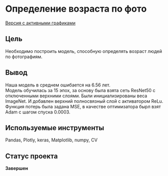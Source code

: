 # Определение возраста по фото
[Версия с активными графиками](https://nbviewer.jupyter.org/github/SergeyKrasikov/yandex-praktikum-projects/blob/master/Определение%20возраста%20по%20фото/Определение%20возраста%20по%20фото.ipynb)
## Цель
Необходимо построить модель, способную определять возраст людей по фотографиям.
## Вывод
Наша модель в среднем ошибается на 6.56 лет.\
Модель обучилась за 15 эпох, за основу была взята сеть ResNet50 с отключенными верхними слоями. Были инициализированы веса ImageNet. И добавлен верхний полносвязный слой с активатором ReLu. Функция потерь была задана MSE, в качестве оптимизатора бырл взят Adam c шагом спуска 0.0003.
## Используемые инструменты
Pandas, Plotly, keras, Matplotlib, numpy, CV
## Статус проекта
**Завершен**
